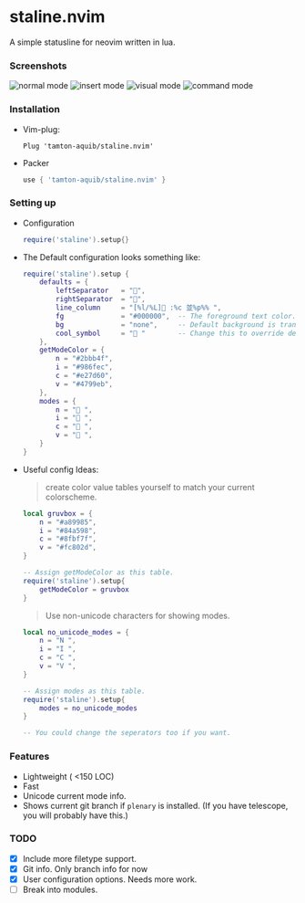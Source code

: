# staline.nvim
A simple statusline for neovim written in lua.

### Screenshots
![normal mode](https://i.imgur.com/1gXX22o.png)
![insert mode](https://i.imgur.com/0bP6y0S.png)
![visual mode](https://i.imgur.com/v1sejC8.png)
![command mode](https://i.imgur.com/TD9CGJ6.png)


### Installation
* Vim-plug:
    ```vim
    Plug 'tamton-aquib/staline.nvim'
    ```
* Packer
    ```lua
    use { 'tamton-aquib/staline.nvim' }
    ```

### Setting up

* Configuration
	```lua
	require('staline').setup{}
	```
* The Default configuration looks something like:
    ```lua
    require('staline').setup {
		defaults = {
			leftSeparator   = "",
			rightSeparator  = "",
			line_column     = "[%l/%L] :%c 並%p%% ",
			fg              = "#000000",  -- The foreground text color.
			bg              = "none",     -- Default background is transparent.
			cool_symbol     = " "        -- Change this to override defult OS icon.
		},
		getModeColor = {
			n = "#2bbb4f",
			i = "#986fec",
			c = "#e27d60",
			v = "#4799eb",
		},
		modes = {
			n = " ",
			i = " ",
			c = " ",
			v = " ",
		}
    }
    ```
* Useful config Ideas:
	> create color value tables yourself to match your current colorscheme.
	```lua
	local gruvbox = {
		n = "#a89985",
		i = "#84a598",
		c = "#8fbf7f",
		v = "#fc802d",
	}
	
	-- Assign getModeColor as this table.
	require('staline').setup{
		getModeColor = gruvbox
	}
	```
	> Use non-unicode characters for showing modes.
	```lua
	local no_unicode_modes = {
		n = "N ",
		i = "I ",
		c = "C ",
		v = "V ",
	}

	-- Assign modes as this table.
	require('staline').setup{
		modes = no_unicode_modes
	}

	-- You could change the seperators too if you want.
	```

### Features
* Lightweight ( <150 LOC)
* Fast
* Unicode current mode info.
* Shows current git branch if `plenary` is installed. (If you have telescope, you will probably have this.)

### TODO

- [x] Include more filetype support.
- [x] Git info. Only branch info for now
- [x] User configuration options. Needs more work.
- [ ] Break into modules.
